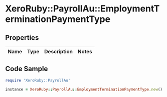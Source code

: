 # XeroRuby::PayrollAu::EmploymentTerminationPaymentType

## Properties

Name | Type | Description | Notes
------------ | ------------- | ------------- | -------------

## Code Sample

```ruby
require 'XeroRuby::PayrollAu'

instance = XeroRuby::PayrollAu::EmploymentTerminationPaymentType.new()
```


